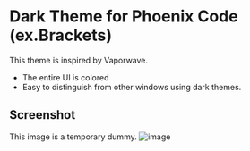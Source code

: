 # Dark Theme for Phoenix Code (ex.Brackets)

This theme is inspired by Vaporwave.

- The entire UI is colored
- Easy to distinguish from other windows using dark themes.

## Screenshot

This image is a temporary dummy.
![image](https://x.com/taichistereo/status/1892326247654363355/photo/1)
